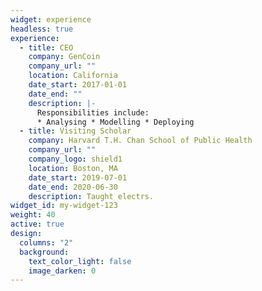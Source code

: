 ```yaml
---
widget: experience
headless: true
experience:
  - title: CEO
    company: GenCoin
    company_url: ""
    location: California
    date_start: 2017-01-01
    date_end: ""
    description: |-
      Responsibilities include:
      * Analysing * Modelling * Deploying
  - title: Visiting Scholar
    company: Harvard T.H. Chan School of Public Health
    company_url: ""
    company_logo: shield1
    location: Boston, MA
    date_start: 2019-07-01
    date_end: 2020-06-30
    description: Taught electrs.
widget_id: my-widget-123
weight: 40
active: true
design:
  columns: "2"
  background:
    text_color_light: false
    image_darken: 0
---
```

